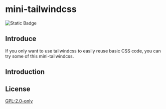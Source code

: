 # mini-tailwindcss

![Static Badge](https://img.shields.io/badge/tailwindcss-v3.4.1-blue)

## Introduce

If you only want to use tailwindcss to easily reuse basic CSS code, you can try some of this mini-tailwindcss.

## Introduction

## License

[GPL-2.0-only](./LICENSE)
